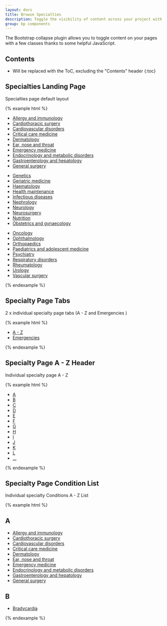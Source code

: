 ```yaml
---
layout: docs
title: Browse Specialties
description: Toggle the visibility of content across your project with a few classes and our JavaScript plugins.
group: bp components
---
```


The Bootstrap collapse plugin allows you to toggle content on your pages with a few classes thanks to some helpful JavaScript.

## Contents

* Will be replaced with the ToC, excluding the "Contents" header
{:toc}

## Specialties Landing Page

Specialties page default layout

{% example html %}
<div class="specialties">
  <div class="card">
    <div class="card-block">
      <div class="row">
        <div class="col-md-4">
          <ul>
            <li><a href="#">Allergy and immunology</a></li>
            <li><a href="#">Cardiothoracic surgery</a></li>
            <li><a href="#">Cardiovascular disorders</a></li>
            <li><a href="#">Critical care medicine</a></li>
            <li><a href="#">Dermatology</a></li>
            <li><a href="#">Ear, nose and throat</a></li>
            <li><a href="#">Emergency medicine</a></li>
            <li><a href="#">Endocrinology and metabolic disorders</a></li>
            <li><a href="#">Gastroenterology and hepatology</a></li>
            <li><a href="#">General surgery</a></li>
          </ul>
        </div>
        <div class="col-md-4">
          <ul>
            <li><a href="#">Genetics</a></li>
            <li><a href="#">Geriatric medicine</a></li>
            <li><a href="#">Haematology</a></li>
            <li><a href="#">Health maintenance</a></li>
            <li><a href="#">Infectious diseases</a></li>
            <li><a href="#">Nephrology</a></li>
            <li><a href="#">Neurology</a></li>
            <li><a href="#">Neurosurgery</a></li>
            <li><a href="#">Nutrition</a></li>
            <li><a href="#">Obstetrics and gynaecology</a></li>
          </ul>
        </div>
        <div class="col-md-4">
          <ul>
            <li><a href="#">Oncology</a></li>
            <li><a href="#">Ophthalmology</a></li>
            <li><a href="#">Orthopaedics</a></li>
            <li><a href="#">Paediatrics and adolescent medicine</a></li>
            <li><a href="#">Psychiatry</a></li>
            <li><a href="#">Respiratory disorders</a></li>
            <li><a href="#">Rheumatology</a></li>
            <li><a href="#">Urology</a></li>
            <li><a href="#">Vascular surgery</a></li>
          </ul>
        </div>
      </div>
    </div>
  </div>
</div>
{% endexample %}

## Specialty Page Tabs

2 x individual specialty page tabs (A - Z and Emergencies )

{% example html %}
<div class="specialties">
  <div class="card d-inline-block">
    <div class="card-block p-0">
      <ul class="nav nav-tabs">
        <li class="nav-item">
          <a class="nav-link active" href="#">A - Z</a>
        </li>
        <li class="nav-item">
          <a class="nav-link" href="#">Emergencies</a>
        </li>
      </ul>
    </div>
  </div>
</div>
{% endexample %}

## Specialty Page A - Z Header

Individual specialty page A - Z

{% example html %}
<div class="specialties">
  <div class="card">
    <div class="card-block p-0">
      <ul class="nav nav-pills w-100 mb-3">
        <li class="nav-item">
          <a class="nav-link" href="#">A</a>
        </li>
        <li class="nav-item">
          <a class="nav-link" href="#">B</a>
        </li>
        <li class="nav-item">
          <a class="nav-link active" href="#">C</a>
        </li>
        <li class="nav-item">
          <a class="nav-link" href="#">D</a>
        </li>
        <li class="nav-item">
          <a class="nav-link" href="#">E</a>
        </li>
        <li class="nav-item">
          <a class="nav-link" href="#">F</a>
        </li>
        <li class="nav-item">
          <a class="nav-link" href="#">G</a>
        </li>
        <li class="nav-item">
          <a class="nav-link" href="#">H</a>
        </li>
        <li class="nav-item">
          <a class="nav-link" href="#">I</a>
        </li>
        <li class="nav-item">
          <a class="nav-link" href="#">J</a>
        </li>
        <li class="nav-item">
          <a class="nav-link" href="#">K</a>
        </li>
        <li class="nav-item">
          <a class="nav-link" href="#">L</a>
        </li>
        <li class="nav-item">
          <a class="nav-link" href="#"> ... </a>
        </li>
      </ul>
    </div>
  </div>
</div>
{% endexample %}

## Specialty Page Condition List 

Individual specialty Conditions A - Z List

{% example html %}
<div class="specialties">
  <div class="card">
    <div class="card-block">
    <h2>A</h2>
      <ul class="mt-2">
        <li><a href="#">Allergy and immunology</a></li>
        <li><a href="#">Cardiothoracic surgery</a></li>
        <li><a href="#">Cardiovascular disorders</a></li>
        <li><a href="#">Critical care medicine</a></li>
        <li><a href="#">Dermatology</a></li>
        <li><a href="#">Ear, nose and throat</a></li>
        <li><a href="#">Emergency medicine</a></li>
        <li><a href="#">Endocrinology and metabolic disorders</a></li>
        <li><a href="#">Gastroenterology and hepatology</a></li>
        <li><a href="#">General surgery</a></li>
      </ul>
    <h2>B</h2>
      <ul>
        <li><a href="#">Bradycardia</a></li>
      </ul>
    </div>
  </div>
</div>
{% endexample %}
